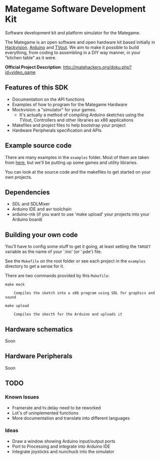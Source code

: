Mategame Software Development Kit
============

Software development kit and platform simulator for the Mategame.

The Mategame is an open software and open hardware kit based initially in [Hackvision](http://nootropicdesign.com/hackvision/games.html), [Arduino](http://arduino.cc/) and [TVout](http://code.google.com/p/arduino-tvout/). We aim to make it possible to build everything, from coding to assembling in a DIY way manner, in your "kitchen table" as it were.

**Official Project Description**: <http://matehackers.org/doku.php?id=video_game>

## Features of this SDK

* Documentation on the API functions
* Examples of how to program for the Mategame Hardware
* Mockvision: a "simulator" for your games.
    * It's actually a method of compiling Arduino sketches using the TVout, Controllers and other libraries as x86 applications
* Makefiles and project files to help bootstrap your project
* Hardware Peripherals specification and APIs

## Example source code

There are many examples in the `examples` folder. Most of them are taken from [here](http://nootropicdesign.com/hackvision/games.html), but we'll be putting up some games and utility libraries.

You can look at the source code and the makefiles to get started on your own projects.

## Dependencies

  * SDL and SDLMixer
  * Arduino IDE and avr toolchain
  * arduino-mk (if you want to use 'make upload' your projects into your Arduino board)

## Building your own code

You'll have to config some stuff to get it going, at least setting the `TARGET` variable as the name of your '.ino' (or '.pde') file.

See the `Makefile` on the root folder or see each project in the `examples` directory to get a sense for it.

There are two commands provided by this `Makefile`:

    make mock

        Compiles the sketch into a x86 program using SDL for graphics and sound

    make upload

        Compiles the skecth for the Arduino and uploads it

## Hardware schematics

Soon

## Hardware Peripherals

Soon

## TODO

### Known Issues

* Framerate and tv.delay need to be reworked
* Lot's of uninplemented functions
* More documentation and translate into different languages

### Ideas

* Draw a window showing Arduino input/output ports
* Port to Processing and integrate into Arduino IDE
* Integrate joysticks and nunchuck into the simulator
